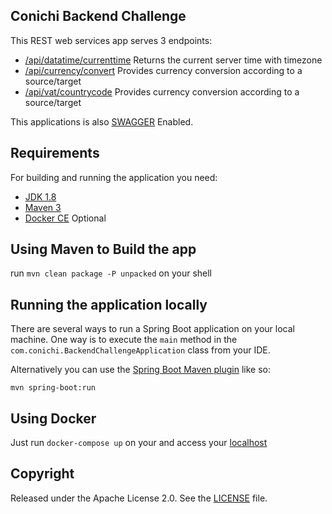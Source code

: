 ## Conichi Backend Challenge

This REST web services app serves 3 endpoints:

- [/api/datatime/currenttime](http://localhost:8081/api/datatime/currenttime) 
	Returns the current server time with timezone
- [/api/currency/convert](http://localhost:8081/api/currency/convert) 
	Provides currency conversion according to a source/target
- [/api/vat/countrycode](http://localhost:8081/api/vat/countrycode) 
	Provides currency conversion according to a source/target

This applications is also [SWAGGER](http://localhost:8081/) Enabled. 

## Requirements

For building and running the application you need:

- [JDK 1.8](http://www.oracle.com/technetwork/java/javase/downloads/jdk8-downloads-2133151.html)
- [Maven 3](https://maven.apache.org)
- [Docker CE](https://www.docker.com/) Optional

## Using Maven to Build the app

run `mvn clean package -P unpacked` on your shell


## Running the application locally

There are several ways to run a Spring Boot application on your local machine. One way is to execute the `main` method in the `com.conichi.BackendChallengeApplication` class from your IDE.

Alternatively you can use the [Spring Boot Maven plugin](https://docs.spring.io/spring-boot/docs/current/reference/html/build-tool-plugins-maven-plugin.html) like so:

```shell
mvn spring-boot:run
```

## Using Docker

Just run `docker-compose up` on your and access your [localhost](http://localhost:8081/)


## Copyright

Released under the Apache License 2.0. See the [LICENSE](https://github.com/pablofaalves/conichi/blob/master/LICENSE) file.